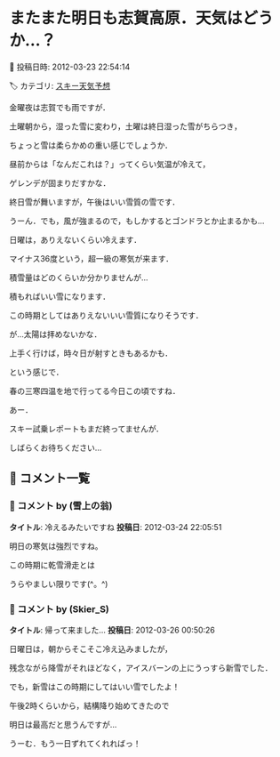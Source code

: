 # またまた明日も志賀高原．天気はどうか…？

📅 投稿日時: 2012-03-23 22:54:14

🏷️ カテゴリ: [スキー天気予想](c6554f5c3c106093b511a8daae23757e8.md)

金曜夜は志賀でも雨ですが．





土曜朝から，湿った雪に変わり，土曜は終日湿った雪がちらつき，


ちょっと雪は柔らかめの重い感じでしょうか．


昼前からは「なんだこれは？」ってくらい気温が冷えて，


ゲレンデが固まりだすかな．


終日雪が舞いますが，午後はいい雪質の雪です．


うーん．でも，風が強まるので，もしかするとゴンドラとか止まるかも…





日曜は，ありえないくらい冷えます．


マイナス36度という，超一級の寒気が来ます．


積雪量はどのくらいか分かりませんが…


積もればいい雪になります．


この時期としてはありえないいい雪質になりそうです．


が…太陽は拝めないかな．


上手く行けば，時々日が射すときもあるかも．





という感じで．


春の三寒四温を地で行ってる今日この頃ですね．





あー．


スキー試乗レポートもまだ終ってませんが．


しばらくお待ちください…

## 💬 コメント一覧

### 💬 コメント by (雪上の翁)
**タイトル**: 冷えるみたいですね
**投稿日**: 2012-03-24 22:05:51

明日の寒気は強烈ですね。

この時期に乾雪滑走とは

うらやましい限りです(^。^)

### 💬 コメント by (Skier_S)
**タイトル**: 帰って来ました…
**投稿日**: 2012-03-26 00:50:26

日曜日は，朝からそこそこ冷え込みましたが，

残念ながら降雪がそれほどなく，アイスバーンの上にうっすら新雪でした．



でも，新雪はこの時期にしてはいい雪でしたよ！

午後2時くらいから，結構降り始めてきたので

明日は最高だと思うんですが…

うーむ．もう一日ずれてくれればっ！

